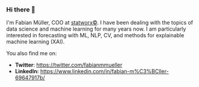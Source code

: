 ### Hi there 👋

I'm Fabian Müller, COO at [statworx&copy;](https://www.statworx.com). I have been dealing with the topics of data science and machine learning for many years now. I am particularly interested in forecasting with ML, NLP, CV, and methods for explainable machine learning (XAI). 

You also find me on:
- **Twitter**: https://twitter.com/fabianmmueller
- **LinkedIn:** https://www.linkedin.com/in/fabian-m%C3%BCller-69647917b/
